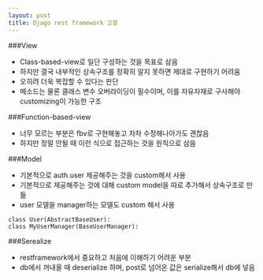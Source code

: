 ```yaml
---
layout: post
title: Djago rest framework 고찰
---
```


###View
- Class-based-view로 일단 구성하는 것을 목표로 삼음
- 하지만 결국 내부적인 상속구조를 정확히 알지 못하면 제대로 구현하기 어려움
- 오히려 더욱 복잡할 수 있다는 판단
- 메소드는 물론 클래스 변수 오버라이딩이 필수이며, 이를 자유자재로 구사해야 customizing이 가능한 구조

###Function-based-view
- 너무 모르는 부분은 fbv로 구현해놓고 차차 수정해나아가도 괜찮음
- 하지만 정말 안될 때 이런 식으로 접근하는 것을 원칙으로 삼음

###Model
- 기본적으로 auth.user 제공해주는 것을 custom해서 사용
- 기본적으로 제공해주는 것에 대해 custom model을 따로 추가해서 상속구조로 만듦
- user 모델을 manager하는 모델도 custom 해서 사용

```
class User(AbstractBaseUser):
class MyUserManager(BaseUserManager):
```


###Serealize
- restframework에서 중요하고 처음에 이해하기 어려운 부분
- db에서 꺼내올 때 deserialize 하며, post로 넘어온 값은 serialize해서 db에 넣음